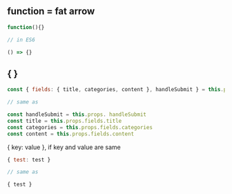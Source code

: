 ## function = fat arrow 
```javascript
function(){}

// in ES6

() => {}
```

## { }
```javascript
const { fields: { title, categories, content }, handleSubmit } = this.props;

// same as 

const handleSubmit = this.props. handleSubmit
const title = this.props.fields.title
const categories = this.props.fields.categories
const content = this.props.fields.content
```

{ key: value }, if key and value are same
``` javascript
{ test: test }

// same as 

{ test }
```
